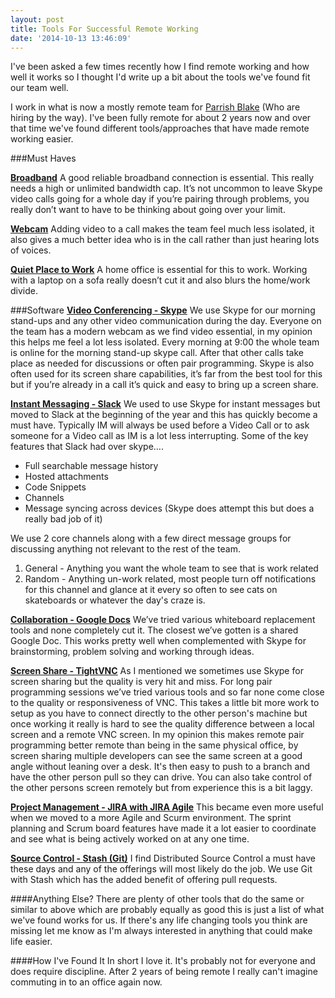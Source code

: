 ```yaml
---
layout: post
title: Tools For Successful Remote Working
date: '2014-10-13 13:46:09'
---
```


I've been asked a few times recently how I find remote working and how well it works so I thought I'd write up  a bit about the tools we've found fit our team well.

I work in what is now a mostly remote team for [Parrish Blake](http://parrishblake.co.uk/ "Parrish Blake") (Who are hiring by the way). I've been fully remote for about 2 years now and over that time we've found different tools/approaches that have made remote working easier. 

###Must Haves

<u>**Broadband**</u>
A good reliable broadband connection is essential. This really needs a high or unlimited bandwidth cap. It’s not uncommon to leave Skype video calls going for a whole day if you’re pairing through problems, you really don’t want to have to be thinking about going over your limit.

<u>**Webcam**</u>
Adding video to a call makes the team feel much less isolated, it also gives a much better idea who is in the call rather than just hearing lots of voices. 

<u>**Quiet Place to Work**</u>
A home office is essential for this to work. Working with a laptop on a sofa really doesn’t cut it and also blurs the home/work divide.

###Software
<u>**Video Conferencing - [Skype](http://www.skype.com "Skype Homepage")**</u>
We use Skype for our morning stand-ups and any other video communication during the day. Everyone on the team has a modern webcam as we find video essential, in my opinion this helps me feel a lot less isolated. Every morning at 9:00 the whole team is online for the morning stand-up skype call. After that other calls take place as needed for discussions or often pair programming. Skype is also often used for its screen share capabilities, it’s far from the best tool for this but if you’re already in a call it’s quick and easy to bring up a screen share.

<u>**Instant Messaging - [Slack](http://www.slack.com "Slack Homepage")**</u>
We used to use Skype for instant messages but moved to Slack at the beginning of the year and this has quickly become a must have. Typically IM will always be used before a Video Call or to ask someone for a Video call as IM is a lot less interrupting. Some of the key features that Slack had over skype….

* Full searchable message history
* Hosted attachments
* Code Snippets
* Channels
* Message syncing across devices (Skype does attempt this but does a really bad job of it)

We use 2 core channels along with a few direct message groups for discussing anything not relevant to the rest of the team. 

1. General - Anything you want the whole team to see that is work related
2. Random - Anything un-work related, most people turn off notifications for this channel and glance at it every so often to see cats on skateboards or whatever the day's craze is.

<u>**Collaboration - [Google Docs](https://docs.google.com "Google Docs Homepage")**</u>
We’ve tried various whiteboard replacement tools and none completely cut it. The closest we’ve gotten is a shared Google Doc. This works pretty well when complemented with Skype for brainstorming, problem solving and working through ideas. 

<u>**Screen Share - [TightVNC](http://www.tightvnc.com/ "TightVNC Homepage")**</u>
As I mentioned we sometimes use Skype for screen sharing but the quality is very hit and miss. For long pair programming sessions we’ve tried various tools and so far none come close to the quality or responsiveness of VNC. This takes a little bit more work to setup as you have to connect directly to the other person's machine but once working it really is hard to see the quality difference between a local screen and a remote VNC screen. In my opinion this makes remote pair programming better remote than being in the same physical office, by screen sharing multiple developers can see the same screen at a good angle without leaning over a desk. It's then easy to push to a branch and have the other person pull so they can drive. You can also take control of the other persons screen remotely but from experience this is a bit laggy.

<u>**Project Management - [JIRA with JIRA Agile](https://www.atlassian.com/software/jira "Jira Homepage")**</u>
This became even more useful when we moved to a more Agile and Scurm environment. The sprint planning and Scrum board features have made it a lot easier to coordinate and see what is being actively worked on at any one time. 

<u>**Source Control - [Stash (Git)](https://www.atlassian.com/software/stash "Stash Homepage")**</u>
I find Distributed Source Control a must have these days and any of the offerings will most likely do the job. We use Git with Stash which has the added benefit of offering pull requests.

####Anything Else?
There are plenty of other tools that do the same or similar to above which are probably equally as good this is just a list of what we've found works for us. If there's any life changing tools you think are missing let me know as I'm always interested in anything that could make life easier.

####How I've Found It
In short I love it. It's probably not for everyone and does require discipline. After 2 years of being remote I really can't imagine commuting in to an office again now.
